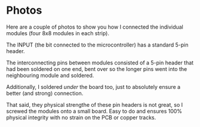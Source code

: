 # Photos

Here are a couple of photos to show you how I connected the individual modules (four 8x8 modules in each strip).

The INPUT (the bit connected to the microcontroller) has a standard 5-pin header.

The interconnecting pins between modules consisted of a 5-pin header that had been soldered on one end, bent over so the longer pins went into the neighbouring module and soldered.

Additionally, I soldered _under_ the board too, just to absolutely ensure a better (and strong) connection.

That said, they physical strengthe of these pin headers is not great, so I screwed the modules onto a small board. Easy to do and ensures 100% physical integrity with no strain on the PCB or copper tracks.
